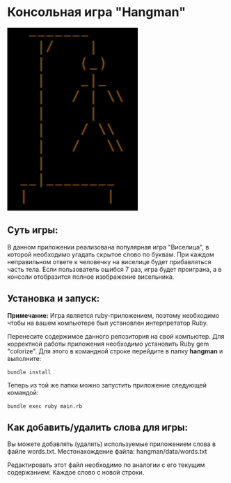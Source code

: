 Консольная игра "Hangman"
===

![hangman](https://github.com/axmaxon/hangman/blob/main/data/pictures/hangman_.png?raw=true)

## Суть игры:

В данном приложении реализована популярная игра "Виселица", в которой необходимо угадать скрытое слово
по буквам. При каждом неправильном ответе к человечку на виселице будет прибавляться часть
тела. Если пользователь ошибся 7 раз, игра будет проиграна, а в консоли отобразится 
полное изображение висельника.

## Установка и запуск:

**Примечание:** Игра является ruby-приложением, поэтому необходимо чтобы на вашем компьютере был 
установлен интерпретатор Ruby. 

Перенесите содержимое данного репозитория на свой компьютер.
Для корректной работы приложения необходимо установить Ruby gem "colorize". Для
этого в командной строке перейдите в папку **hangman**  и выполните:

```
bundle install
```

Теперь из той же папки можно запустить приложение следующей командой:

```
bundle exec ruby main.rb
```

## Как добавить/удалить слова для игры:

Вы можете добавлять (удалять) используемые приложением слова в файле words.txt.
Местонахождение файла: hangman/data/words.txt

Редактировать этот файл необходимо по аналогии с его текущим содержанием: Каждое слово с 
новой строки.
